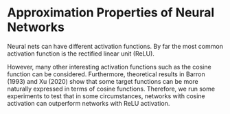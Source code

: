 # Approximation Properties of Neural Networks

Neural nets can have different activation functions. By far the most common activation function is the rectified linear unit (ReLU).

However, many other interesting activation functions such as the cosine function can be considered. Furthermore, theoretical results in Barron (1993) and Xu (2020) show that some target functions can be more naturally expressed in terms of cosine functions. Therefore, we run some experiments to test that in some circumstances, networks with cosine activation can outperform networks with ReLU activation. 
